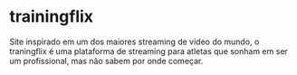 # trainingflix
Site inspirado em um dos maiores streaming de vídeo do mundo, o traningflix é uma plataforma de streaming para atletas que sonham em ser um profissional, mas não sabem por onde começar.
